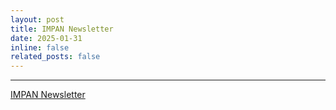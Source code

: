 ```yaml
---
layout: post
title: IMPAN Newsletter
date: 2025-01-31
inline: false
related_posts: false
---
```


***

<a href="https://impan.pl/images/newsletter/Newsletter_nr-17_2024.pdf">IMPAN Newsletter</a>
